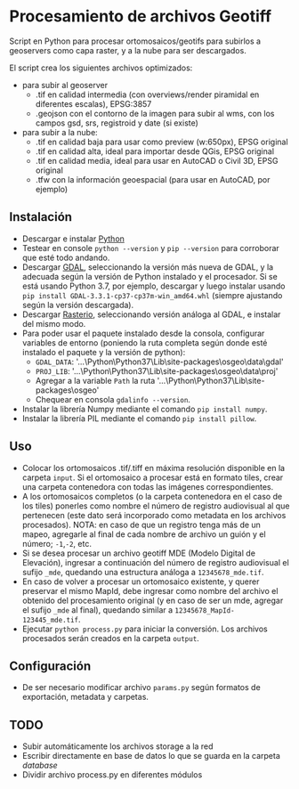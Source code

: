 # Procesamiento de archivos Geotiff

Script en Python para procesar ortomosaicos/geotifs para subirlos a geoservers como capa raster, y a la nube para ser descargados.

El script crea los siguientes archivos optimizados:

- para subir al geoserver
  - .tif en calidad intermedia (con overviews/render piramidal en diferentes escalas), EPSG:3857
  - .geojson con el contorno de la imagen para subir al wms, con los campos gsd, srs, registroid y date (si existe)
- para subir a la nube:
  - .tif en calidad baja para usar como preview (w:650px), EPSG original
  - .tif en calidad alta, ideal para importar desde QGis, EPSG original
  - .tif en calidad media, ideal para usar en AutoCAD o Civil 3D, EPSG original
  - .tfw con la información geoespacial (para usar en AutoCAD, por ejemplo)

## Instalación

- Descargar e instalar [Python](https://www.python.org/downloads/)
- Testear en console `python --version` y `pip --version` para corroborar que esté todo andando.
- Descargar [GDAL](https://www.lfd.uci.edu/~gohlke/pythonlibs/#gdal), seleccionando la versión más nueva de GDAL, y la adecuada según la versión de Python instalado y el procesador. Si se está usando Python 3.7, por ejemplo, descargar y luego instalar usando `pip install GDAL-3.3.1-cp37-cp37m-win_amd64.whl` (siempre ajustando según la versión descargada).
- Descargar [Rasterio](https://www.lfd.uci.edu/~gohlke/pythonlibs/#rasterio), seleccionando versión análoga al GDAL, e instalar del mismo modo.
- Para poder usar el paquete instalado desde la consola, configurar variables de entorno (poniendo la ruta completa según donde esté instalado el paquete y la versión de python):
  - `GDAL_DATA`: '...\Python\Python37\Lib\site-packages\osgeo\data\gdal'
  - `PROJ_LIB`: '...\Python\Python37\Lib\site-packages\osgeo\data\proj'
  - Agregar a la variable `Path` la ruta '...\Python\Python37\Lib\site-packages\osgeo'
  - Chequear en consola `gdalinfo --version`.
- Instalar la librería Numpy mediante el comando `pip install numpy`.
- Instalar la librería PIL mediante el comando `pip install pillow`.

## Uso

- Colocar los ortomosaicos .tif/.tiff en máxima resolución disponible en la carpeta `input`. Si el ortomosaico a procesar está en formato tiles, crear una carpeta contenedora con todas las imágenes correspondientes.
- A los ortomosaicos completos (o la carpeta contenedora en el caso de los tiles) ponerles como nombre el número de registro audiovisual al que pertenecen (este dato será incorporado como metadata en los archivos procesados). NOTA: en caso de que un registro tenga más de un mapeo, agregarle al final de cada nombre de archivo un guión y el número; `-1`,`-2`, etc.
- Si se desea procesar un archivo geotiff MDE (Modelo Digital de Elevación), ingresar a continuación del número de registro audiovisual el sufijo `_mde`, quedando una estructura análoga a `12345678_mde.tif`.
- En caso de volver a procesar un ortomosaico existente, y querer preservar el mismo MapId, debe ingresar como nombre del archivo el obtenido del procesamiento original (y en caso de ser un mde, agregar el sufijo `_mde` al final), quedando similar a `12345678_MapId-123445_mde.tif`.
- Ejecutar `python process.py` para iniciar la conversión. Los archivos procesados serán creados en la carpeta `output`.

## Configuración

- De ser necesario modificar archivo `params.py` según formatos de exportación, metadata y carpetas.


## TODO

- Subir automáticamente los archivos storage a la red
- Escribir directamente en base de datos lo que se guarda en la carpeta _database_
- Dividir archivo process.py en diferentes módulos
